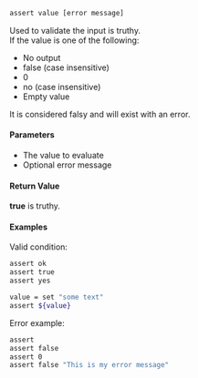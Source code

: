 ```sh
assert value [error message]
```

Used to validate the input is truthy.<br>
If the value is one of the following:

* No output
* false (case insensitive)
* 0
* no (case insensitive)
* Empty value

It is considered falsy and will exist with an error.

#### Parameters

* The value to evaluate
* Optional error message

#### Return Value

**true** is truthy.

#### Examples

Valid condition:

```sh
assert ok
assert true
assert yes

value = set "some text"
assert ${value}
```

Error example:

```sh
assert
assert false
assert 0
assert false "This is my error message"
```

